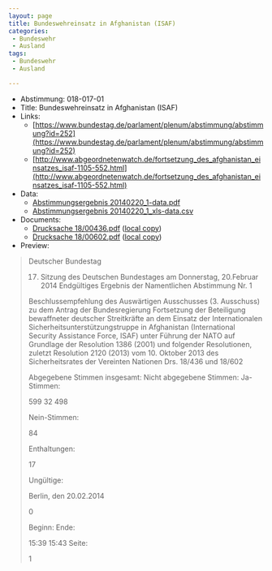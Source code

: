 ```yaml
---
layout: page
title: Bundeswehreinsatz in Afghanistan (ISAF)
categories:
 - Bundeswehr
 - Ausland
tags:
 - Bundeswehr
 - Ausland

---
```


* Abstimmung: 018-017-01
* Title: Bundeswehreinsatz in Afghanistan (ISAF)
* Links: 
    * [https://www.bundestag.de/parlament/plenum/abstimmung/abstimmung?id=252](https://www.bundestag.de/parlament/plenum/abstimmung/abstimmung?id=252)
    * [http://www.abgeordnetenwatch.de/fortsetzung_des_afghanistan_einsatzes_isaf-1105-552.html](http://www.abgeordnetenwatch.de/fortsetzung_des_afghanistan_einsatzes_isaf-1105-552.html)
* Data: 
    * [Abstimmungsergebnis 20140220_1-data.pdf](/abstimmungsliste/20140220_1-data.pdf)
    * [Abstimmungsergebnis 20140220_1_xls-data.csv](/abstimmungsliste/analyses/20140220_1_xls-data.csv)
* Documents: 
    * [Drucksache 18/00436.pdf](http://dip21.bundestag.de/dip21/btd/18/004/1800436.pdf) ([local copy](/abstimmungsdaten/018-017-01/1800436.pdf))
    * [Drucksache 18/00602.pdf](http://dip21.bundestag.de/dip21/btd/18/006/1800602.pdf) ([local copy](/abstimmungsdaten/018-017-01/1800602.pdf))
* Preview: 
> Deutscher Bundestag
> 
> 17. Sitzung des Deutschen Bundestages
> am Donnerstag, 20.Februar 2014
> Endgültiges Ergebnis der Namentlichen Abstimmung Nr. 1
> 
> Beschlussempfehlung des Auswärtigen Ausschusses (3. Ausschuss) zu dem Antrag der
> Bundesregierung
> Fortsetzung der Beteiligung bewaffneter deutscher Streitkräfte an dem Einsatz der
> Internationalen Sicherheitsunterstützungstruppe in Afghanistan (International Security
> Assistance Force, ISAF) unter Führung der NATO auf Grundlage der Resolution 1386
> (2001) und folgender Resolutionen, zuletzt Resolution 2120 (2013) vom 10. Oktober 2013
> des Sicherheitsrates der Vereinten Nationen
> Drs. 18/436 und 18/602
> 
> Abgegebene Stimmen insgesamt:
> Nicht abgegebene Stimmen:
> Ja-Stimmen:
> 
> 599
> 32
> 498
> 
> Nein-Stimmen:
> 
> 84
> 
> Enthaltungen:
> 
> 17
> 
> Ungültige:
> 
> Berlin, den 20.02.2014
> 
> 0
> 
> Beginn:
> Ende:
> 
> 15:39
> 15:43
> Seite:
> 
> 1
> 
> 
